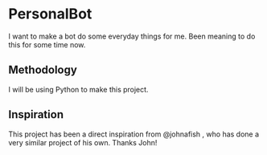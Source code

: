 # PersonalBot
I want to make a bot do some everyday things for me. Been meaning to do this for some time now.



## Methodology
I will be using Python to make this project. 



## Inspiration
This project has been a direct inspiration from @johnafish , who has done a very similar project of his own. Thanks John!
